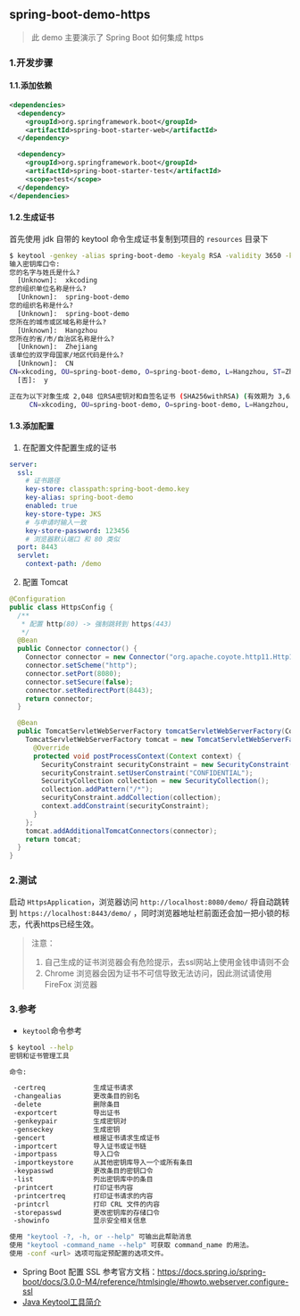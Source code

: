 ## spring-boot-demo-https

> 此 demo 主要演示了 Spring Boot 如何集成 https

### 1.开发步骤
#### 1.1.添加依赖

```xml
<dependencies>
  <dependency>
    <groupId>org.springframework.boot</groupId>
    <artifactId>spring-boot-starter-web</artifactId>
  </dependency>

  <dependency>
    <groupId>org.springframework.boot</groupId>
    <artifactId>spring-boot-starter-test</artifactId>
    <scope>test</scope>
  </dependency>
</dependencies>
```

#### 1.2.生成证书

首先使用 jdk 自带的 keytool 命令生成证书复制到项目的 `resources` 目录下

```bash
$ keytool -genkey -alias spring-boot-demo -keyalg RSA -validity 3650 -keystore ./spring-boot-demo.key
输入密钥库口令:
您的名字与姓氏是什么?
  [Unknown]:  xkcoding
您的组织单位名称是什么?
  [Unknown]:  spring-boot-demo
您的组织名称是什么?
  [Unknown]:  spring-boot-demo
您所在的城市或区域名称是什么?
  [Unknown]:  Hangzhou
您所在的省/市/自治区名称是什么?
  [Unknown]:  Zhejiang
该单位的双字母国家/地区代码是什么?
  [Unknown]:  CN
CN=xkcoding, OU=spring-boot-demo, O=spring-boot-demo, L=Hangzhou, ST=Zhejiang, C=CN是否正确?
  [否]:  y

正在为以下对象生成 2,048 位RSA密钥对和自签名证书 (SHA256withRSA) (有效期为 3,650 天):
	 CN=xkcoding, OU=spring-boot-demo, O=spring-boot-demo, L=Hangzhou, ST=Zhejiang, C=CN
```

#### 1.3.添加配置

1. 在配置文件配置生成的证书

```yaml
server:
  ssl:
    # 证书路径
    key-store: classpath:spring-boot-demo.key
    key-alias: spring-boot-demo
    enabled: true
    key-store-type: JKS
    # 与申请时输入一致
    key-store-password: 123456
    # 浏览器默认端口 和 80 类似
  port: 8443
  servlet:
    context-path: /demo

```

2. 配置 Tomcat

```java
@Configuration
public class HttpsConfig {
  /**
   * 配置 http(80) -> 强制跳转到 https(443)
   */
  @Bean
  public Connector connector() {
    Connector connector = new Connector("org.apache.coyote.http11.Http11NioProtocol");
    connector.setScheme("http");
    connector.setPort(8080);
    connector.setSecure(false);
    connector.setRedirectPort(8443);
    return connector;
  }

  @Bean
  public TomcatServletWebServerFactory tomcatServletWebServerFactory(Connector connector) {
    TomcatServletWebServerFactory tomcat = new TomcatServletWebServerFactory() {
      @Override
      protected void postProcessContext(Context context) {
        SecurityConstraint securityConstraint = new SecurityConstraint();
        securityConstraint.setUserConstraint("CONFIDENTIAL");
        SecurityCollection collection = new SecurityCollection();
        collection.addPattern("/*");
        securityConstraint.addCollection(collection);
        context.addConstraint(securityConstraint);
      }
    };
    tomcat.addAdditionalTomcatConnectors(connector);
    return tomcat;
  }
}
```

### 2.测试

启动 `HttpsApplication`，浏览器访问 `http://localhost:8080/demo/` 将自动跳转到 `https://localhost:8443/demo/` ，同时浏览器地址栏前面还会加一把小锁的标志，代表https已经生效。

> 注意：
> 1. 自己生成的证书浏览器会有危险提示，去ssl网站上使用金钱申请则不会
> 2. Chrome 浏览器会因为证书不可信导致无法访问，因此测试请使用 FireFox 浏览器

### 3.参考

- `keytool`命令参考

```bash
$ keytool --help
密钥和证书管理工具

命令:

 -certreq            生成证书请求
 -changealias        更改条目的别名
 -delete             删除条目
 -exportcert         导出证书
 -genkeypair         生成密钥对
 -genseckey          生成密钥
 -gencert            根据证书请求生成证书
 -importcert         导入证书或证书链
 -importpass         导入口令
 -importkeystore     从其他密钥库导入一个或所有条目
 -keypasswd          更改条目的密钥口令
 -list               列出密钥库中的条目
 -printcert          打印证书内容
 -printcertreq       打印证书请求的内容
 -printcrl           打印 CRL 文件的内容
 -storepasswd        更改密钥库的存储口令
 -showinfo           显示安全相关信息

使用 "keytool -?, -h, or --help" 可输出此帮助消息
使用 "keytool -command_name --help" 可获取 command_name 的用法。
使用 -conf <url> 选项可指定预配置的选项文件。
```

- Spring Boot 配置 SSL 参考官方文档：https://docs.spring.io/spring-boot/docs/3.0.0-M4/reference/htmlsingle/#howto.webserver.configure-ssl
- [Java Keytool工具简介](https://blog.csdn.net/liumiaocn/article/details/61921014)
